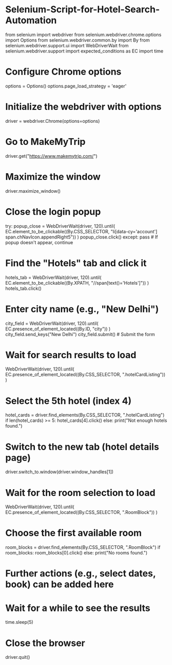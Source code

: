 # Selenium-Script-for-Hotel-Search-Automation
from selenium import webdriver
from selenium.webdriver.chrome.options import Options
from selenium.webdriver.common.by import By
from selenium.webdriver.support.ui import WebDriverWait
from selenium.webdriver.support import expected_conditions as EC
import time

# Configure Chrome options
options = Options()
options.page_load_strategy = 'eager'

# Initialize the webdriver with options
driver = webdriver.Chrome(options=options)

# Go to MakeMyTrip
driver.get("https://www.makemytrip.com/")

# Maximize the window
driver.maximize_window()

# Close the login popup
try:
    popup_close = WebDriverWait(driver, 120).until(
        EC.element_to_be_clickable((By.CSS_SELECTOR, "li[data-cy='account'] span.chNavIcon.appendRight5"))
    )
    popup_close.click()
except:
    pass  # If popup doesn't appear, continue

# Find the "Hotels" tab and click it
hotels_tab = WebDriverWait(driver, 120).until(
    EC.element_to_be_clickable((By.XPATH, "//span[text()='Hotels']"))
)
hotels_tab.click()

# Enter city name (e.g., "New Delhi")
city_field = WebDriverWait(driver, 120).until(
    EC.presence_of_element_located((By.ID, "city"))
)
city_field.send_keys("New Delhi")
city_field.submit()  # Submit the form

# Wait for search results to load
WebDriverWait(driver, 120).until(
    EC.presence_of_element_located((By.CSS_SELECTOR, ".hotelCardListing"))
)

# Select the 5th hotel (index 4)
hotel_cards = driver.find_elements(By.CSS_SELECTOR, ".hotelCardListing")
if len(hotel_cards) >= 5:
    hotel_cards[4].click()
else:
    print("Not enough hotels found.")

# Switch to the new tab (hotel details page)
driver.switch_to.window(driver.window_handles[1])

# Wait for the room selection to load
WebDriverWait(driver, 120).until(
    EC.presence_of_element_located((By.CSS_SELECTOR, ".RoomBlock"))
)

# Choose the first available room
room_blocks = driver.find_elements(By.CSS_SELECTOR, ".RoomBlock")
if room_blocks:
    room_blocks[0].click()
else:
    print("No rooms found.")

# Further actions (e.g., select dates, book) can be added here

# Wait for a while to see the results
time.sleep(5)

# Close the browser
driver.quit()
